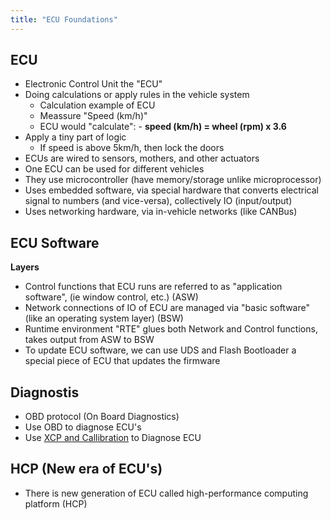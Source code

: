 ```yaml
---
title: "ECU Foundations"
---
```


## ECU

- Electronic Control Unit the "ECU"
- Doing calculations or apply rules in the vehicle system
	- Calculation example of ECU
	- Meassure "Speed (km/h)"
	- ECU would "calculate":
			- **speed (km/h) = wheel (rpm) x 3.6**
- Apply a tiny part of logic
	- If speed is above 5km/h, then lock the doors
- ECUs are wired to sensors, mothers, and other actuators
- One ECU can be used for different vehicles
- They use microcontroller (have memory/storage unlike microprocessor)
- Uses embedded software, via special hardware that converts electrical signal to numbers (and vice-versa), collectively IO (input/output)
- Uses networking hardware, via in-vehicle networks (like CANBus)

## ECU Software

**Layers**
- Control functions that ECU runs are referred to as "application software", (ie window control, etc.) (ASW)
- Network connections of IO of ECU are managed via "basic software" (like an operating system layer) (BSW)
- Runtime environment "RTE" glues both Network and Control functions, takes output from ASW to BSW
- To update ECU software, we can use UDS and Flash Bootloader a special piece of ECU that updates the firmware


## Diagnostis

- OBD protocol (On Board Diagnostics)
- Use OBD to diagnose ECU's
- Use [XCP and Callibration](/ecu-calibration) to Diagnose ECU


## HCP (New era of ECU's)

- There is new generation of ECU called high-performance computing platform (HCP)

